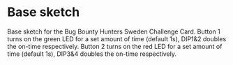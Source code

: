 # Base sketch

Base sketch for the Bug Bounty Hunters Sweden Challenge Card.
Button 1 turns on the green LED for a set amount of time (default 1s), DIP1&2 doubles the on-time respectively.
Button 2 turns on the red LED for a set amount of time (default 1s), DIP3&4 doubles the on-time respectively.
